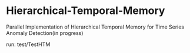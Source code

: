 # Hierarchical-Temporal-Memory
Parallel Implementation of Hierarchical Temporal Memory for Time Series Anomaly Detection(in progress)

run: test/TestHTM
